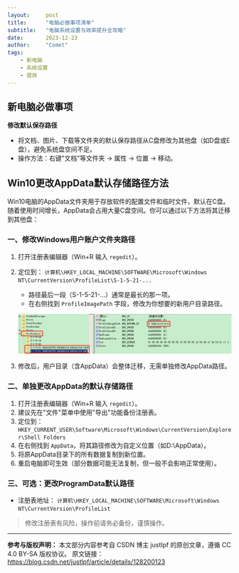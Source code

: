 ```yaml
---
layout:     post
title:      "电脑必做事项清单"
subtitle:   "电脑系统设置与效率提升全攻略"
date:       2023-12-23
author:     "Comet"
tags:
    - 新电脑
    - 系统设置
    - 提效
---
```


## 新电脑必做事项

 **修改默认保存路径**
   - 将文档、图片、下载等文件夹的默认保存路径从C盘修改为其他盘（如D盘或E盘），避免系统盘空间不足。
   - 操作方法：右键"文档"等文件夹 → 属性 → 位置 → 移动。


## Win10更改AppData默认存储路径方法

Win10电脑的AppData文件夹用于存放软件的配置文件和临时文件，默认在C盘。随着使用时间增长，AppData会占用大量C盘空间。你可以通过以下方法将其迁移到其他盘：

### 一、修改Windows用户账户文件夹路径
1. 打开注册表编辑器（Win+R 输入 `regedit`）。
2. 定位到：
   `计算机\HKEY_LOCAL_MACHINE\SOFTWARE\Microsoft\Windows NT\CurrentVersion\ProfileList\S-1-5-21-...`
   - 路径最后一段（S-1-5-21-...）通常是最长的那一项。
   - 在右侧找到 `ProfileImagePath` 字段，修改为你想要的新用户目录路径。

   ![ProfileList注册表截图](/img/in-post/post-big-data-20250108/profilelist-admin.png)

3. 修改后，用户目录（含AppData）会整体迁移，无需单独修改AppData路径。


### 二、单独更改AppData的默认存储路径
1. 打开注册表编辑器（Win+R 输入 `regedit`）。
2. 建议先在"文件"菜单中使用"导出"功能备份注册表。
3. 定位到：
   `HKEY_CURRENT_USER\Software\Microsoft\Windows\CurrentVersion\Explorer\Shell Folders`
4. 在右侧找到 `AppData`，将其路径修改为自定义位置（如D:\AppData）。
5. 将原AppData目录下的所有数据复制到新位置。
6. 重启电脑即可生效（部分数据可能无法复制，但一般不会影响正常使用）。

### 三、可选：更改ProgramData默认路径
- 注册表地址：
  `计算机\HKEY_LOCAL_MACHINE\SOFTWARE\Microsoft\Windows NT\CurrentVersion\ProfileList`

> 修改注册表有风险，操作前请务必备份，谨慎操作。

---

**参考与版权声明：**
本文部分内容参考自 CSDN 博主 justlpf 的原创文章，遵循 CC 4.0 BY-SA 版权协议。
原文链接：https://blog.csdn.net/justlpf/article/details/128200123 